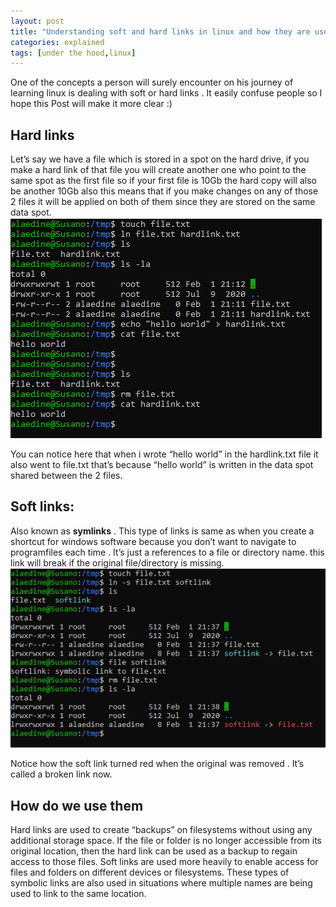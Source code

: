 ```yaml
---
layout: post
title: "Understanding soft and hard links in linux and how they are used?"
categories: explained
tags: [under the hood,linux]
---
```


One of the concepts a person will surely encounter on his journey of learning linux is dealing with soft or hard links . It easily confuse people so I hope this Post will make it more clear :)

## Hard links

Let’s say we have a file which is stored in a spot on the hard drive, if you make a hard link of that file you will create another one who point to the same spot as the first file so if your first file is 10Gb the hard copy will also be another 10Gb also this means that if you make changes on any of those 2 files it will be applied on both of them since they are stored on the same data spot.
![](/assets/img/soft_hard_links/hard_links.png)

You can notice here that when i wrote “hello world” in the hardlink.txt file it also went to file.txt that’s because “hello world” is written in the data spot shared between the 2 files.

## Soft links:

Also known as **symlinks** . This type of links is same as when you create a shortcut for windows software because you don’t want to navigate to programfiles each time . It’s just a references to a file or directory name. this link will break if the original file/directory is missing.
![](/assets/img/soft_hard_links/soft_links.png)

Notice how the soft link turned red when the original was removed . It’s called a broken link now.

## How do we use them

Hard links are used to create “backups” on filesystems without using any additional storage space. If the file or folder is no longer accessible from its original location, then the hard link can be used as a backup to regain access to those files.
Soft links are used more heavily to enable access for files and folders on different devices or filesystems. These types of symbolic links are also used in situations where multiple names are being used to link to the same location.